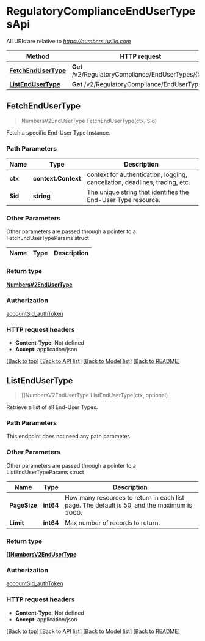 # RegulatoryComplianceEndUserTypesApi

All URIs are relative to *https://numbers.twilio.com*

Method | HTTP request | Description
------------- | ------------- | -------------
[**FetchEndUserType**](RegulatoryComplianceEndUserTypesApi.md#FetchEndUserType) | **Get** /v2/RegulatoryCompliance/EndUserTypes/{Sid} | 
[**ListEndUserType**](RegulatoryComplianceEndUserTypesApi.md#ListEndUserType) | **Get** /v2/RegulatoryCompliance/EndUserTypes | 



## FetchEndUserType

> NumbersV2EndUserType FetchEndUserType(ctx, Sid)



Fetch a specific End-User Type Instance.

### Path Parameters


Name | Type | Description
------------- | ------------- | -------------
**ctx** | **context.Context** | context for authentication, logging, cancellation, deadlines, tracing, etc.
**Sid** | **string** | The unique string that identifies the End-User Type resource.

### Other Parameters

Other parameters are passed through a pointer to a FetchEndUserTypeParams struct


Name | Type | Description
------------- | ------------- | -------------

### Return type

[**NumbersV2EndUserType**](NumbersV2EndUserType.md)

### Authorization

[accountSid_authToken](../README.md#accountSid_authToken)

### HTTP request headers

- **Content-Type**: Not defined
- **Accept**: application/json

[[Back to top]](#) [[Back to API list]](../README.md#documentation-for-api-endpoints)
[[Back to Model list]](../README.md#documentation-for-models)
[[Back to README]](../README.md)


## ListEndUserType

> []NumbersV2EndUserType ListEndUserType(ctx, optional)



Retrieve a list of all End-User Types.

### Path Parameters

This endpoint does not need any path parameter.

### Other Parameters

Other parameters are passed through a pointer to a ListEndUserTypeParams struct


Name | Type | Description
------------- | ------------- | -------------
**PageSize** | **int64** | How many resources to return in each list page. The default is 50, and the maximum is 1000.
**Limit** | **int64** | Max number of records to return.

### Return type

[**[]NumbersV2EndUserType**](NumbersV2EndUserType.md)

### Authorization

[accountSid_authToken](../README.md#accountSid_authToken)

### HTTP request headers

- **Content-Type**: Not defined
- **Accept**: application/json

[[Back to top]](#) [[Back to API list]](../README.md#documentation-for-api-endpoints)
[[Back to Model list]](../README.md#documentation-for-models)
[[Back to README]](../README.md)

